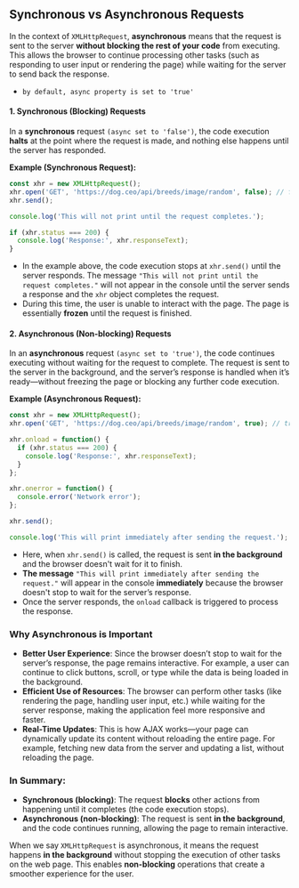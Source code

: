 ## Synchronous vs Asynchronous Requests
In the context of `XMLHttpRequest`, **asynchronous** means that the request is sent to the server **without blocking the rest of your code** from executing. This allows the browser to continue processing other tasks (such as responding to user input or rendering the page) while waiting for the server to send back the response.

- `by default, async property is set to 'true'`

#### **1. Synchronous (Blocking) Requests**

In a **synchronous** request `(async set to 'false')`, the code execution **halts** at the point where the request is made, and nothing else happens until the server has responded.

**Example (Synchronous Request):**

```javascript
const xhr = new XMLHttpRequest();
xhr.open('GET', 'https://dog.ceo/api/breeds/image/random', false); // false makes it synchronous
xhr.send();

console.log('This will not print until the request completes.');

if (xhr.status === 200) {
  console.log('Response:', xhr.responseText);
}
```

- In the example above, the code execution stops at `xhr.send()` until the server responds. The message `"This will not print until the request completes."` will not appear in the console until the server sends a response and the `xhr` object completes the request.
- During this time, the user is unable to interact with the page. The page is essentially **frozen** until the request is finished.

#### **2. Asynchronous (Non-blocking) Requests**

In an **asynchronous** request `(async set to 'true')`, the code continues executing without waiting for the request to complete. The request is sent to the server in the background, and the server’s response is handled when it’s ready—without freezing the page or blocking any further code execution.

**Example (Asynchronous Request):**

```javascript
const xhr = new XMLHttpRequest();
xhr.open('GET', 'https://dog.ceo/api/breeds/image/random', true); // true makes it asynchronous

xhr.onload = function() {
  if (xhr.status === 200) {
    console.log('Response:', xhr.responseText);
  }
};

xhr.onerror = function() {
  console.error('Network error');
};

xhr.send();

console.log('This will print immediately after sending the request.');
```

- Here, when `xhr.send()` is called, the request is sent **in the background** and the browser doesn't wait for it to finish.
- **The message** `"This will print immediately after sending the request."` will appear in the console **immediately** because the browser doesn't stop to wait for the server’s response.
- Once the server responds, the `onload` callback is triggered to process the response.

### Why Asynchronous is Important

- **Better User Experience**: Since the browser doesn’t stop to wait for the server’s response, the page remains interactive. For example, a user can continue to click buttons, scroll, or type while the data is being loaded in the background.
- **Efficient Use of Resources**: The browser can perform other tasks (like rendering the page, handling user input, etc.) while waiting for the server response, making the application feel more responsive and faster.
- **Real-Time Updates**: This is how AJAX works—your page can dynamically update its content without reloading the entire page. For example, fetching new data from the server and updating a list, without reloading the page.

### **In Summary:**

- **Synchronous (blocking)**: The request **blocks** other actions from happening until it completes (the code execution stops).
- **Asynchronous (non-blocking)**: The request is sent **in the background**, and the code continues running, allowing the page to remain interactive.

When we say `XMLHttpRequest` is asynchronous, it means the request happens **in the background** without stopping the execution of other tasks on the web page. This enables **non-blocking** operations that create a smoother experience for the user.

